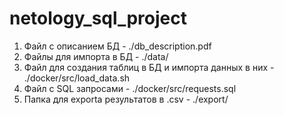 # netology_sql_project
1. Файл с описанием БД - ./db_description.pdf
2. Файлы для импорта в БД - ./data/
4. Файл для создания таблиц в БД и импорта данных в них - ./docker/src/load_data.sh
5. Файл с SQL запросами - ./docker/src/requests.sql
6. Папка для exporta результатов в .csv - ./export/
